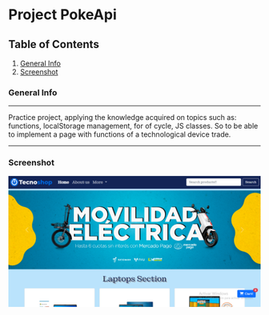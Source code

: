# Project PokeApi

## Table of Contents
1. [General Info](#general-info)
2. [Screenshot](#Screenshot)
### General Info
***
Practice project, applying the knowledge acquired on topics such as: functions, localStorage management, for of cycle, JS classes. So to be able to implement a page with functions of a technological device trade.
***
### Screenshot
![](/preview.jpg)
